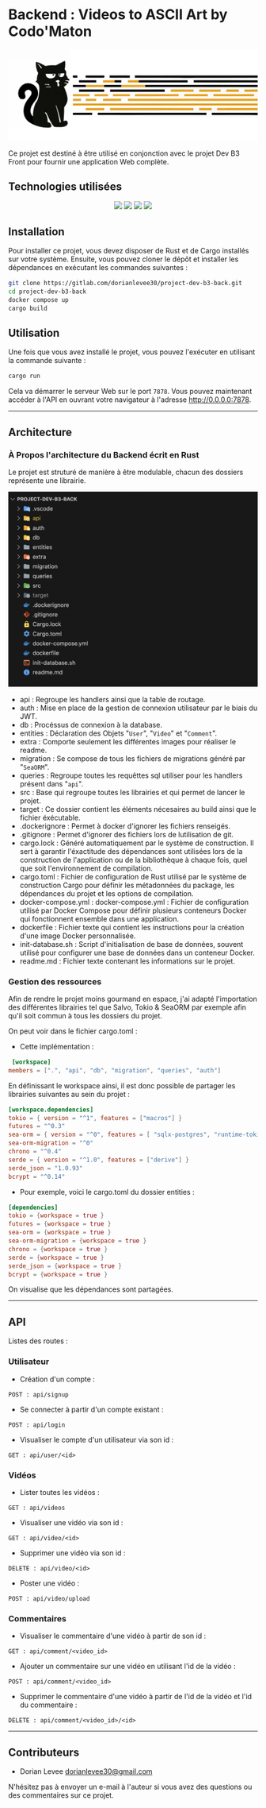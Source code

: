 
# Backend : Videos to ASCII Art by Codo'Maton

![CodoMatonBanner](extra/banner.jpg)

Ce projet est destiné à être utilisé en conjonction avec le projet Dev B3 Front pour fournir une application Web complète.

## Technologies utilisées

<div align="center">
<img src="https://upload.wikimedia.org/wikipedia/commons/thumb/d/d5/Rust_programming_language_black_logo.svg/2048px-Rust_programming_language_black_logo.svg.png" width = "75">
<img src="https://www.sea-ql.org/SeaORM/img/SeaORM%20logo.png" width = "75">
<img src="https://avatars.githubusercontent.com/u/77909452?v=4" width = "75">
<img src="https://www.docker.com/wp-content/uploads/2022/03/vertical-logo-monochromatic.png" width = "75">

</div>

## Installation

Pour installer ce projet, vous devez disposer de Rust et de Cargo installés sur votre système. Ensuite, vous pouvez cloner le dépôt et installer les dépendances en exécutant les commandes suivantes :

```bash
git clone https://gitlab.com/dorianlevee30/project-dev-b3-back.git
cd project-dev-b3-back
docker compose up
cargo build
```

## Utilisation

Une fois que vous avez installé le projet, vous pouvez l'exécuter en utilisant la commande suivante :

```bash
cargo run
```

Cela va démarrer le serveur Web sur le port `7878`. Vous pouvez maintenant accéder à l'API en ouvrant votre navigateur à l'adresse <http://0.0.0.0:7878>.

---

## Architecture

### À Propos l'architecture du Backend écrit en Rust

Le projet est struturé de manière à être modulable, chacun des dossiers représente une librairie.

![CodoMatonArchiProjet](extra/archi_projet.png)

- api : Regroupe les handlers ainsi que la table de routage.
- auth : Mise en place de la gestion de connexion utilisateur par le biais du JWT.
- db : Procéssus de connexion à la database.
- entities : Déclaration des Objets "`User`", "`Video`" et "`Comment`".
- extra : Comporte seulement les différentes images pour réaliser le readme.
- migration : Se compose de tous les fichiers de migrations généré par "`SeaORM`".
- queries : Regroupe toutes les requêttes sql utiliser pour les handlers présent dans "`api`".
- src : Base qui regroupe toutes les librairies et qui permet de lancer le projet.
- target : Ce dossier contient les éléments nécesaires au build ainsi que le fichier éxécutable.
- .dockerignore : Permet à docker d'ignorer les fichiers renseigés.
- .gitignore : Permet d'ignorer des fichiers lors de lutilisation de git.
- cargo.lock : Généré automatiquement par le système de construction. Il sert à garantir l'éxactitude des dépendances sont utilisées lors de la construction de l'application ou de la bibliothèque à chaque fois, quel que soit l'environnement de compilation.
- cargo.toml : Fichier de configuration de Rust utilisé par le système de construction Cargo pour définir les métadonnées du package, les dépendances du projet et les options de compilation.
- docker-compose.yml : docker-compose.yml : Fichier de configuration utilisé par Docker Compose pour définir plusieurs conteneurs Docker qui fonctionnent ensemble dans une application.
- dockerfile : Fichier texte qui contient les instructions pour la création d'une image Docker personnalisée.
- init-database.sh : Script d'initialisation de base de données, souvent utilisé pour configurer une base de données dans un conteneur Docker.
- readme.md : Fichier texte contenant les informations sur le projet.

### Gestion des ressources

Afin de rendre le projet moins gourmand en espace, j'ai adapté l'importation des différentes librairies tel que Salvo, Tokio & SeaORM par exemple afin qu'il soit commun à tous les dossiers du projet.

On peut voir dans le fichier cargo.toml :

- Cette implémentation :

```toml
 [workspace]
members = [".", "api", "db", "migration", "queries", "auth"]
```

En définissant le workspace ainsi, il est donc possible de partager les librairies suivantes au sein du projet :

 ```toml
[workspace.dependencies]
tokio = { version = "^1", features = ["macros"] }
futures = "^0.3"
sea-orm = { version = "^0", features = [ "sqlx-postgres", "runtime-tokio-rustls", "with-json", "with-chrono" ] }
sea-orm-migration = "^0"
chrono = "^0.4"
serde = { version = "^1.0", features = ["derive"] }
serde_json = "1.0.93"
bcrypt = "^0.14"
```

- Pour exemple, voici le cargo.toml du dossier entities :

 ```toml
 [dependencies]
tokio = {workspace = true }
futures = {workspace = true }
sea-orm = {workspace = true }
sea-orm-migration = {workspace = true }
chrono = {workspace = true }
serde = {workspace = true }
serde_json = {workspace = true }
bcrypt = {workspace = true }
```

On visualise que les dépendances sont partagées.

---

## API

Listes des routes :

### Utilisateur

- Création d'un compte :

```http
POST : api/signup
```

- Se connecter à partir d'un compte existant :

```http
POST : api/login
```

- Visualiser le compte d'un utilisateur via son id :

 ```http
GET : api/user/<id>
```

### Vidéos

- Lister toutes les vidéos :

 ```http
GET : api/videos
```

- Visualiser une vidéo via son id :

 ```http
GET : api/video/<id>
```

- Supprimer une vidéo via son id :

 ```http
DELETE : api/video/<id>
```

- Poster une vidéo :

 ```http
POST : api/video/upload
```

### Commentaires

- Visualiser le commentaire d'une vidéo à partir de son id :

 ```http
GET : api/comment/<video_id>
```

- Ajouter un commentaire sur une vidéo en utilisant l'id de la vidéo :

 ```http
POST : api/comment/<video_id>
```

- Supprimer le commentaire d'une vidéo à partir de l'id de la vidéo et l'id du commentaire :

 ```http
DELETE : api/comment/<video_id>/<id>
```

---

## Contributeurs

- Dorian Levee <dorianlevee30@gmail.com>

N'hésitez pas à envoyer un e-mail à l'auteur si vous avez des questions ou des commentaires sur ce projet.
